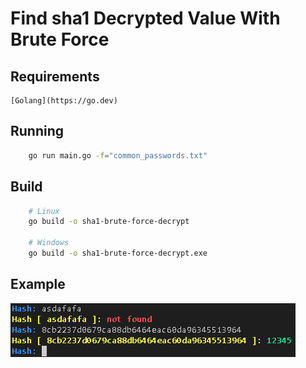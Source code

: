 # Find sha1 Decrypted Value With Brute Force

## Requirements
    [Golang](https://go.dev)

## Running
```bash
    go run main.go -f="common_passwords.txt"
```

## Build
```bash
    # Linux
    go build -o sha1-brute-force-decrypt

    # Windows
    go build -o sha1-brute-force-decrypt.exe
```

## Example
![example](./example.png)